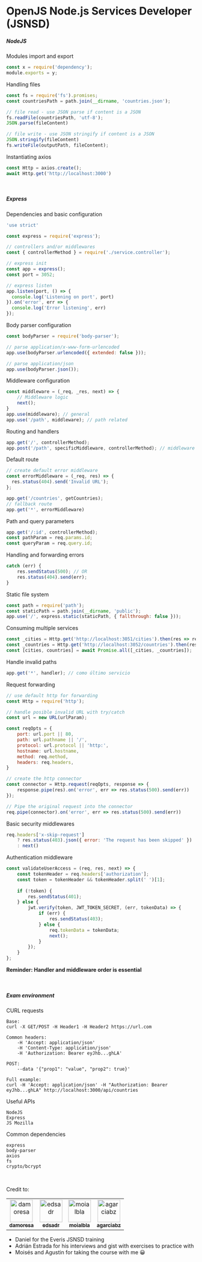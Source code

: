 # OpenJS Node.js Services Developer (JSNSD)

##### NodeJS
Modules import and export
```js
const x = require('dependency');
module.exports = y;
```

Handling files
```js
const fs = require('fs').promises;
const countriesPath = path.join(__dirname, 'countries.json');

// file read - use JSON parse if content is a JSON
fs.readFile(countriesPath, 'utf-8');
JSON.parse(fileContent)

// file write - use JSON stringify if content is a JSON
JSON.stringify(fileContent)
fs.writeFile(outputPath, fileContent);
```	

Instantiating axios
```js
const Http = axios.create();
await Http.get('http://localhost:3000')
```
<br>

##### Express
Dependencies and basic configuration
```js
'use strict'

const express = require('express');

// controllers and/or middlewares
const { controllerMethod } = require('./service.controller');

// express init
const app = express();
const port = 3052;

// express listen
app.listen(port, () => {
  console.log('Listening on port', port)
}).on('error', err => {
  console.log('Error listening', err)
});
```

Body parser configuration

```js
const bodyParser = require('body-parser');

// parse application/x-www-form-urlencoded
app.use(bodyParser.urlencoded({ extended: false }));

// parse application/json
app.use(bodyParser.json());
```

Middleware configuration
```js
const middleware = (_req, _res, next) => {
	// Middleware logic
	next();
}
app.use(middleware); // general
app.use('/path', middleware); // path related
```

Routing and handlers
```js
app.get('/', controllerMethod);
app.post('/path', specificMiddleware, controllerMethod); // middleware being optional
```

Default route
```js
// create default error middleware
const errorMiddleware = (_req, res) => {
  res.status(404).send('Invalid URL');
};

app.get('/countries', getCountries);
// fallback route
app.get('*', errorMiddleware)
```


Path and query parameters
```js
app.get('/:id', controllerMethod);
const pathParam = req.params.id;
const queryParam = req.query.id;
```

Handling and forwarding errors
```js
catch (err) {
	res.sendStatus(500); // OR
	res.status(404).send(err);
}
```

Static file system
```js
const path = require('path');
const staticPath = path.join(__dirname, 'public');
app.use('/', express.static(staticPath, { fallthrough: false }));
```

Consuming multiple services
```js
const _cities = Http.get('http://localhost:3051/cities').then(res => res.data);
const _countries = Http.get('http://localhost:3052/countries').then(res => res.data);
const [cities, countries] = await Promise.all([_cities, _countries]);
```

Handle invalid paths
```js
app.get('*', handler); // como último servicio
```

Request forwarding
```js
// use default http for forwarding
const Http = require('http');

// handle posible invalid URL with try/catch
const url = new URL(urlParam);

const reqOpts = {
	port: url.port || 80,
	path: url.pathname || '/',
	protocol: url.protocol || 'http:',
	hostname: url.hostname,
	method: req.method,
	headers: req.headers,
}

// create the http connector
const connector = Http.request(reqOpts, response => {
    response.pipe(res).on('error', err => res.status(500).send(err))
});

// Pipe the original request into the connector
req.pipe(connector).on('error', err => res.status(500).send(err))
```

Basic security middlewares
```js
req.headers['x-skip-request']
	? res.status(403).json({ error: 'The request has been skipped' })
	: next()
```

Authentication middleware
```js
const validateUserAccess = (req, res, next) => {
	const tokenHeader = req.headers['authorization'];
	const token = tokenHeader && tokenHeader.split(' ')[1];
	
	if (!token) {
		res.sendStatus(401);
	} else {
		jwt.verify(token, JWT_TOKEN_SECRET, (err, tokenData) => {
			if (err) {
				res.sendStatus(403);
			} else {
				req.tokenData = tokenData;
				next();
			}
		});
	}
};
```


**Reminder: Handler and middleware order is essential**

<br>

##### Exam environment
CURL requests
```
Base:
curl -X GET/POST -H Header1 -H Header2 https://url.com

Common headers:
	-H 'Accept: application/json'
	-H 'Content-Type: application/json'
	-H 'Authorization: Bearer eyJhb...ghLA'

POST:
	--data '{"prop1": "value", "prop2": true}'

Full example:
curl -H 'Accept: application/json' -H "Authorization: Bearer eyJhb...ghLA" http://localhost:3000/api/countries
```

Useful APIs
```
NodeJS
Express
JS Mozilla
```

Common dependencies
```
express
body-parser
axios
fs
crypto/bcrypt
```

<br>

Credit to:
<table>
  <tr>
    <td align="center"><a href="https://github.com/damoresa"><img src="https://avatars.githubusercontent.com/u/12097023?s=460&u=47c9e20316120d24e0a8c83743eb056e3757b5dc&v=4" width="60" alt="damoresa"/><br /><sub><b>damoresa</b></sub></a></td>
    <td align="center"><a href="https://github.com/edsadr"><img src="https://avatars.githubusercontent.com/u/1189785?s=460&v=4" width="60" alt="edsadr"/><br /><sub><b>edsadr</b></sub></a></td>
    <td align="center"><a href="https://github.com/moialbla"><img src="https://avatars.githubusercontent.com/u/14232214?s=460&u=854e29ed6552b22200b46c07f83bf44b58e92240&v=4" width="60" alt="moialbla"/><br /><sub><b>moialbla</b></sub></a></td>
    <td align="center"><a href="https://github.com/agarciabz"><img src="https://avatars.githubusercontent.com/u/27777512?s=460&u=b03eec76be45fe3fa8a141f530bf7f9deb8b8b19&v=4" width="60" alt="agarciabz"/><br /><sub><b>agarciabz</b></sub></a></td>
  </tr>
</table>

- Daniel for the Everis JSNSD training
- Adrián Estrada for his interviews and gist with exercises to practice with
- Moisés and Agustin for taking the course with me 😀